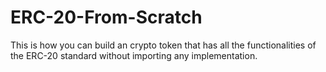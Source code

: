 # ERC-20-From-Scratch
This is how you can build an crypto token that has all the functionalities of the ERC-20 standard without importing any implementation.
